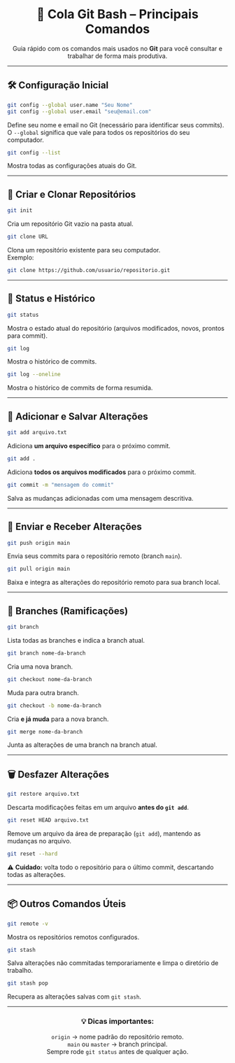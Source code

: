 <h1 align="center">📌 Cola Git Bash – Principais Comandos</h1>

<p align="center">
Guia rápido com os comandos mais usados no <b>Git</b> para você consultar e trabalhar de forma mais produtiva.
</p>

---

## 🛠️ Configuração Inicial
```bash
git config --global user.name "Seu Nome"
git config --global user.email "seu@email.com"
```
Define seu nome e email no Git (necessário para identificar seus commits).  
O `--global` significa que vale para todos os repositórios do seu computador.

```bash
git config --list
```
Mostra todas as configurações atuais do Git.

---

## 📂 Criar e Clonar Repositórios
```bash
git init
```
Cria um repositório Git vazio na pasta atual.

```bash
git clone URL
```
Clona um repositório existente para seu computador.  
Exemplo:
```bash
git clone https://github.com/usuario/repositorio.git
```

---

## 📜 Status e Histórico
```bash
git status
```
Mostra o estado atual do repositório (arquivos modificados, novos, prontos para commit).

```bash
git log
```
Mostra o histórico de commits.

```bash
git log --oneline
```
Mostra o histórico de commits de forma resumida.

---

## 📌 Adicionar e Salvar Alterações
```bash
git add arquivo.txt
```
Adiciona **um arquivo específico** para o próximo commit.

```bash
git add .
```
Adiciona **todos os arquivos modificados** para o próximo commit.

```bash
git commit -m "mensagem do commit"
```
Salva as mudanças adicionadas com uma mensagem descritiva.

---

## 🔄 Enviar e Receber Alterações
```bash
git push origin main
```
Envia seus commits para o repositório remoto (branch `main`).

```bash
git pull origin main
```
Baixa e integra as alterações do repositório remoto para sua branch local.

---

## 🌿 Branches (Ramificações)
```bash
git branch
```
Lista todas as branches e indica a branch atual.

```bash
git branch nome-da-branch
```
Cria uma nova branch.

```bash
git checkout nome-da-branch
```
Muda para outra branch.

```bash
git checkout -b nome-da-branch
```
Cria **e já muda** para a nova branch.

```bash
git merge nome-da-branch
```
Junta as alterações de uma branch na branch atual.

---

## 🗑️ Desfazer Alterações
```bash
git restore arquivo.txt
```
Descarta modificações feitas em um arquivo **antes do `git add`**.

```bash
git reset HEAD arquivo.txt
```
Remove um arquivo da área de preparação (`git add`), mantendo as mudanças no arquivo.

```bash
git reset --hard
```
⚠️ **Cuidado:** volta todo o repositório para o último commit, descartando todas as alterações.

---

## 📦 Outros Comandos Úteis
```bash
git remote -v
```
Mostra os repositórios remotos configurados.

```bash
git stash
```
Salva alterações não commitadas temporariamente e limpa o diretório de trabalho.

```bash
git stash pop
```
Recupera as alterações salvas com `git stash`.

---

<h3 align="center">💡 Dicas importantes:</h3>

<p align="center">
<code>origin</code> → nome padrão do repositório remoto. <br>
<code>main</code> ou <code>master</code> → branch principal. <br>
Sempre rode <code>git status</code> antes de qualquer ação.
</p>
